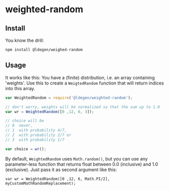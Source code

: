 # weighted-random

## Install

You know the drill:

```
npm install @ldegen/weighed-random
```

## Usage

It works like this: You have a (finite) distribution, i.e. an array
containing 'weights'. Use this to create a `WeigtedRandom` function
that will return indices into this array.

``` javascript
var WeightedRandom = require('@ldegen/weighted-random');

// don't worry, weights will be normalized so that the sum up to 1.0
var wr = WeightedRandom([0 ,12, 6, 3]);

// choice will be 
// 0  never, 
// 1  with probability 4/7, 
// 2  with probability 2/7 or 
// 3  with probability 1/7 

var choice = wr(); 
```

By default, `WeightedRandom` uses `Math.random()`, but you can use any
parameter-less function that returns float between 0.0 (inclusive) and 1.0
(exclusive). Just pass it as second argument like this:

```
var wr = WeightedRandom([0 ,12, 6, Math.PI/2], myCustomMathRandomReplacement);
```



